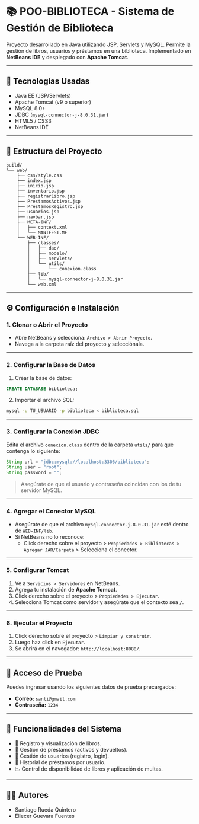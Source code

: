 # 📚 POO-BIBLIOTECA - Sistema de Gestión de Biblioteca

Proyecto desarrollado en Java utilizando JSP, Servlets y MySQL. Permite la gestión de libros, usuarios y préstamos en una biblioteca. Implementado en **NetBeans IDE** y desplegado con **Apache Tomcat**.

---

## 🚀 Tecnologías Usadas

- Java EE (JSP/Servlets)
- Apache Tomcat (v9 o superior)
- MySQL 8.0+
- JDBC (`mysql-connector-j-8.0.31.jar`)
- HTML5 / CSS3
- NetBeans IDE

---

## 📂 Estructura del Proyecto

```plaintext
build/
└── web/
    ├── css/style.css
    ├── index.jsp
    ├── inicio.jsp
    ├── inventario.jsp
    ├── registrarLibro.jsp
    ├── PrestamosActivos.jsp
    ├── PrestamosRegistro.jsp
    ├── usuarios.jsp
    ├── navbar.jsp
    ├── META-INF/
    │   ├── context.xml
    │   └── MANIFEST.MF
    └── WEB-INF/
        ├── classes/
        │   ├── dao/
        │   ├── modelo/
        │   ├── servlets/
        │   └── utils/
        │       └── conexion.class
        ├── lib/
        │   └── mysql-connector-j-8.0.31.jar
        └── web.xml
```

---

## ⚙️ Configuración e Instalación

### 1. Clonar o Abrir el Proyecto

- Abre NetBeans y selecciona: `Archivo > Abrir Proyecto`.
- Navega a la carpeta raíz del proyecto y selecciónala.

---

### 2. Configurar la Base de Datos

1. Crear la base de datos:

```sql
CREATE DATABASE biblioteca;
```

2. Importar el archivo SQL:

```bash
mysql -u TU_USUARIO -p biblioteca < biblioteca.sql
```

---

### 3. Configurar la Conexión JDBC

Edita el archivo `conexion.class` dentro de la carpeta `utils/` para que contenga lo siguiente:

```java
String url = "jdbc:mysql://localhost:3306/biblioteca";
String user = "root";
String password = "";
```

> Asegúrate de que el usuario y contraseña coincidan con los de tu servidor MySQL.

---

### 4. Agregar el Conector MySQL

- Asegúrate de que el archivo `mysql-connector-j-8.0.31.jar` esté dentro de `WEB-INF/lib`.
- Si NetBeans no lo reconoce:
  - Click derecho sobre el proyecto > `Propiedades > Bibliotecas > Agregar JAR/Carpeta` > Selecciona el conector.

---

### 5. Configurar Tomcat

1. Ve a `Servicios > Servidores` en NetBeans.
2. Agrega tu instalación de **Apache Tomcat**.
3. Click derecho sobre el proyecto > `Propiedades > Ejecutar`.
4. Selecciona Tomcat como servidor y asegúrate que el contexto sea `/`.

---

### 6. Ejecutar el Proyecto

1. Click derecho sobre el proyecto > `Limpiar y construir`.
2. Luego haz click en `Ejecutar`.
3. Se abrirá en el navegador: `http://localhost:8080/`.

---

## 🧪 Acceso de Prueba

Puedes ingresar usando los siguientes datos de prueba precargados:

- **Correo:** `santi@gmail.com`
- **Contraseña:** `1234`

---

## 🔑 Funcionalidades del Sistema

- 📖 Registro y visualización de libros.
- 🔁 Gestión de préstamos (activos y devueltos).
- 👤 Gestión de usuarios (registro, login).
- 🧾 Historial de préstamos por usuario.
- 📉 Control de disponibilidad de libros y aplicación de multas.

---

## 👨‍💻 Autores

- Santiago Rueda Quintero  
- Eliecer Guevara Fuentes
